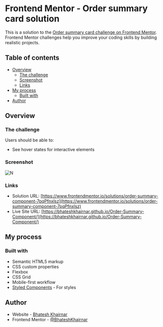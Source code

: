# Frontend Mentor - Order summary card solution

This is a solution to the [Order summary card challenge on Frontend Mentor](https://www.frontendmentor.io/challenges/order-summary-component-QlPmajDUj). Frontend Mentor challenges help you improve your coding skills by building realistic projects. 

## Table of contents

- [Overview](#overview)
  - [The challenge](#the-challenge)
  - [Screenshot](#screenshot)
  - [Links](#links)
- [My process](#my-process)
  - [Built with](#built-with)
- [Author](#author)

## Overview

### The challenge

Users should be able to:

- See hover states for interactive elements

### Screenshot

![N](https://github.com/BhateshKhairnar/Order-Summary-Component/assets/111328681/55a3f73e-8df2-4120-8ea3-064cebdf2736)


### Links

- Solution URL: [https://www.frontendmentor.io/solutions/order-summary-component-7pqPfnxlsz](https://www.frontendmentor.io/solutions/order-summary-component-7pqPfnxlsz)
- Live Site URL: [https://bhateshkhairnar.github.io/Order-Summary-Component/](https://bhateshkhairnar.github.io/Order-Summary-Component/)

## My process

### Built with

- Semantic HTML5 markup
- CSS custom properties
- Flexbox
- CSS Grid
- Mobile-first workflow
- [Styled Components](https://styled-components.com/) - For styles


## Author

- Website - [Bhatesh Khairnar](https://www.your-site.com)
- Frontend Mentor - [@BhateshKhairnar](https://www.frontendmentor.io/profile/BhateshKhairnar)

